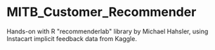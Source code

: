 # MITB_Customer_Recommender
Hands-on with R "recommenderlab" library by Michael Hahsler, using Instacart implicit feedback data from Kaggle.
